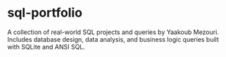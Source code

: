 # sql-portfolio
A collection of real-world SQL projects and queries by Yaakoub Mezouri. Includes database design, data analysis, and business logic queries built with SQLite and ANSI SQL.
